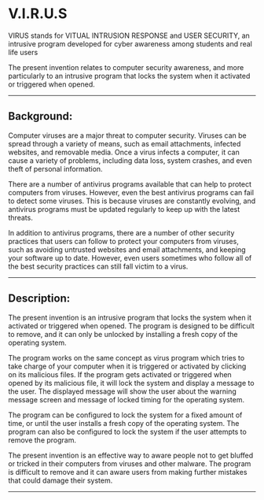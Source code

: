 # V.I.R.U.S
VIRUS stands for VITUAL INTRUSION RESPONSE and USER SECURITY, an intrusive program developed for cyber awareness among students and real life users

The present invention relates to computer security awareness, and more particularly to an intrusive program that locks the system when it activated or triggered when opened.
____________________________________________________________

## Background:
Computer viruses are a major threat to computer security. Viruses can be spread through a variety of means, such as email attachments, infected websites, and removable media. Once a virus infects a computer, it can cause a variety of problems, including data loss, system crashes, and even theft of personal information.

There are a number of antivirus programs available that can help to protect computers from viruses. However, even the best antivirus programs can fail to detect some viruses. This is because viruses are constantly evolving, and antivirus programs must be updated regularly to keep up with the latest threats.

In addition to antivirus programs, there are a number of other security practices that users can follow to protect your computers from viruses, such as avoiding untrusted websites and email attachments, and keeping your software up to date. However, even users sometimes who follow all of the best security practices can still fall victim to a virus.
____________________________________________________________

## Description:
The present invention is an intrusive program that locks the system when it activated or triggered when opened. The program is designed to be difficult to remove, and it can only be unlocked by installing a fresh copy of the operating system.

The program works on the same concept as virus program which tries to take charge of your computer when it is triggered or activated by clicking on its malicious files. If the program gets activated or triggered when opened by its malicious file, it will lock the system and display a message to the user. The displayed message will show the user about the warning message screen and message of locked timing for the operating system.

The program can be configured to lock the system for a fixed amount of time, or until the user installs a fresh copy of the operating system. The program can also be configured to lock the system if the user attempts to remove the program.

The present invention is an effective way to aware people not to get bluffed or tricked in their computers from viruses and other malware. The program is difficult to remove and it can aware users from making further mistakes that could damage their system.
____________________________________________________________
